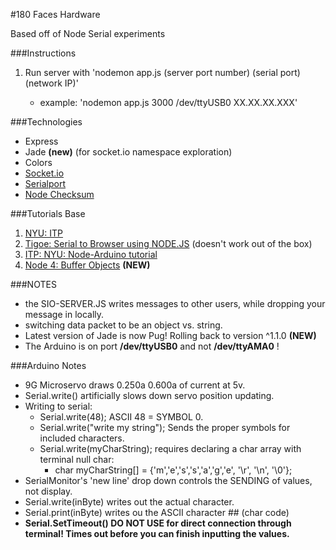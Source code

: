 #180 Faces Hardware

Based off of Node Serial experiments <br>

###Instructions
1. Run server with 'nodemon app.js (server port number) (serial port) (network IP)' 

	- example: 'nodemon app.js 3000 /dev/ttyUSB0 XX.XX.XX.XXX'

###Technologies
- Express
- Jade **(new)** (for socket.io namespace exploration)
- Colors
- [Socket.io](http://socket.io/)
- [Serialport](https://www.npmjs.com/package/serialport)
- [Node Checksum](https://www.npmjs.com/package/checksum)


###Tutorials Base

1. [NYU: ITP](https://itp.nyu.edu/physcomp/labs/labs-serial-communication/lab-serial-communication-with-node-js/)<br>
2. [Tigoe: Serial to Browser using NODE.JS](http://www.tigoe.com/pcomp/code/arduinowiring/1096/) (doesn't work out of the box)
3. [ITP: NYU: Node-Arduino tutorial](https://itp.nyu.edu/physcomp/labs/labs-serial-communication/lab-serial-control-of-an-arduino/)
4. [Node 4: Buffer Objects](https://nodejs.org/dist/latest-v4.x/docs/api/buffer.html#buffer_new_buffer_str_encoding) **(NEW)**

###NOTES
- the SIO-SERVER.JS writes messages to other users, while dropping your message in locally.
- switching data packet to be an object vs. string.
- Latest version of Jade is now Pug! Rolling back to version ^1.1.0 **(NEW)**
- The Arduino is on port **/dev/ttyUSB0** and not **/dev/ttyAMA0** !


###Arduino Notes
- 9G Microservo draws 0.250a 0.600a of current at 5v.
- Serial.write() artificially slows down servo position updating.
- Writing to serial:
    - Serial.write(48); ASCII 48 = SYMBOL 0.
    - Serial.write("write my string"); Sends the proper symbols for included characters.
    - Serial.write(myCharString); requires declaring a char array with terminal null char:
        - char myCharString[] = {'m','e','s','s','a','g','e', '\r', '\n', '\0'};
- SerialMonitor's 'new line' drop down controls the SENDING of values, not display.
- Serial.write(inByte) writes out the actual character.
- Serial.print(inByte) writes ou the ASCII character ## (char code)
- **Serial.SetTimeout() DO NOT USE for direct connection through terminal!  Times out before you can finish inputting the values.**